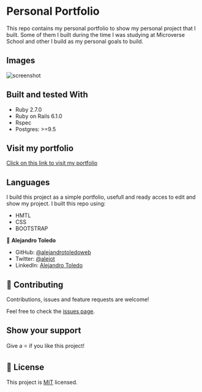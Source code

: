 # Personal Portfolio

This repo contains my personal portfolio to show my personal project that I built.
Some of them I built during the time I was studying at Microverse School and other I build as my personal goals to build.


## Images

![screenshot](./app/assets/images/screenshot-1-capstone.png)

## Built and tested With

- Ruby 2.7.0
- Ruby on Rails 6.1.0
- Rspec
- Postgres: >=9.5

## Visit my portfolio 

[Click on this link to visit my portfolio](https://alejandrotoledoweb.github.io/Portfolio-template-1/)

## Languages

I build this project as a simple portfolio, usefull and ready acces to edit and show my project.
 I built this repo using:

 - HMTL
 - CSS
 - BOOTSTRAP

👤 **Alejandro Toledo**

- GitHub: [@alejandrotoledoweb](https://github.com/alejandrotoledoweb)
- Twitter: [@alejot](https://twitter.com/alejot) 
- LinkedIn: [Alejandro Toledo](https://www.linkedin.com/in/alejandro-toledo-3b444b109/) 

## 🤝 Contributing

Contributions, issues and feature requests are welcome!

Feel free to check the [issues page](issues/).

## Show your support

Give a ⭐️ if you like this project!


## 📝 License

This project is [MIT](https://opensource.org/licenses/MIT) licensed.

